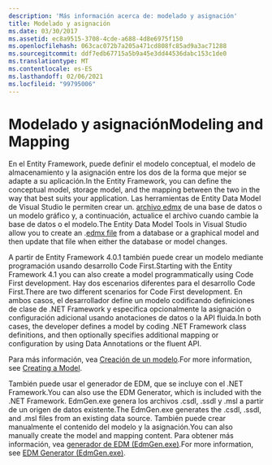 ```yaml
---
description: 'Más información acerca de: modelado y asignación'
title: Modelado y asignación
ms.date: 03/30/2017
ms.assetid: ec8a9515-3708-4cde-a688-4d8e6975f150
ms.openlocfilehash: 063cac072b7a205a471cd808fc85ad9a3ac71288
ms.sourcegitcommit: ddf7edb67715a5b9a45e3dd44536dabc153c1de0
ms.translationtype: MT
ms.contentlocale: es-ES
ms.lasthandoff: 02/06/2021
ms.locfileid: "99795006"
---
```

# <a name="modeling-and-mapping"></a><span data-ttu-id="6f663-103">Modelado y asignación</span><span class="sxs-lookup"><span data-stu-id="6f663-103">Modeling and Mapping</span></span>

<span data-ttu-id="6f663-104">En el Entity Framework, puede definir el modelo conceptual, el modelo de almacenamiento y la asignación entre los dos de la forma que mejor se adapte a su aplicación.</span><span class="sxs-lookup"><span data-stu-id="6f663-104">In the Entity Framework, you can define the conceptual model, storage model, and the mapping between the two in the way that best suits your application.</span></span> <span data-ttu-id="6f663-105">Las herramientas de Entity Data Model de Visual Studio le permiten crear un. [archivo edmx](/previous-versions/dotnet/netframework-4.0/cc982042(v=vs.100)) de una base de datos o un modelo gráfico y, a continuación, actualice el archivo cuando cambie la base de datos o el modelo.</span><span class="sxs-lookup"><span data-stu-id="6f663-105">The Entity Data Model Tools in Visual Studio allow you to create an .[edmx file](/previous-versions/dotnet/netframework-4.0/cc982042(v=vs.100)) from a database or a graphical model and then update that file when either the database or model changes.</span></span>  
  
 <span data-ttu-id="6f663-106">A partir de Entity Framework 4.0.1 también puede crear un modelo mediante programación usando desarrollo Code First.</span><span class="sxs-lookup"><span data-stu-id="6f663-106">Starting with the Entity Framework 4.1 you can also create a model programmatically using Code First development.</span></span> <span data-ttu-id="6f663-107">Hay dos escenarios diferentes para el desarrollo Code First.</span><span class="sxs-lookup"><span data-stu-id="6f663-107">There are two different scenarios for Code First development.</span></span> <span data-ttu-id="6f663-108">En ambos casos, el desarrollador define un modelo codificando definiciones de clase de .NET Framework y especifica opcionalmente la asignación o configuración adicional usando anotaciones de datos o la API fluida.</span><span class="sxs-lookup"><span data-stu-id="6f663-108">In both cases, the developer defines a model by coding .NET Framework class definitions, and then optionally specifies additional mapping or configuration by using Data Annotations or the fluent API.</span></span>  
  
 <span data-ttu-id="6f663-109">Para más información, vea [Creación de un modelo](/ef/ef6/modeling/).</span><span class="sxs-lookup"><span data-stu-id="6f663-109">For more information, see [Creating a Model](/ef/ef6/modeling/).</span></span>  
  
 <span data-ttu-id="6f663-110">También puede usar el generador de EDM, que se incluye con el .NET Framework.</span><span class="sxs-lookup"><span data-stu-id="6f663-110">You can also use the EDM Generator, which is included with the .NET Framework.</span></span> <span data-ttu-id="6f663-111">EdmGen.exe genera los archivos .csdl, .ssdl y .msl a partir de un origen de datos existente.</span><span class="sxs-lookup"><span data-stu-id="6f663-111">The EdmGen.exe generates the .csdl, .ssdl, and .msl files from an existing data source.</span></span> <span data-ttu-id="6f663-112">También puede crear manualmente el contenido del modelo y la asignación.</span><span class="sxs-lookup"><span data-stu-id="6f663-112">You can also manually create the model and mapping content.</span></span> <span data-ttu-id="6f663-113">Para obtener más información, vea [generador de EDM (EdmGen.exe)](edm-generator-edmgen-exe.md).</span><span class="sxs-lookup"><span data-stu-id="6f663-113">For more information, see [EDM Generator (EdmGen.exe)](edm-generator-edmgen-exe.md).</span></span>
